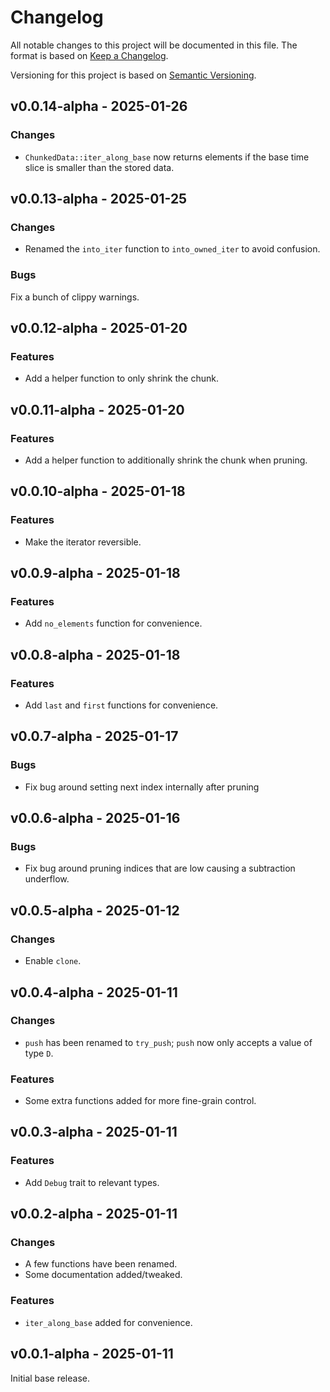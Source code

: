 # Changelog

All notable changes to this project will be documented in this file. The format is based on
[Keep a Changelog](https://keepachangelog.com/en/1.0.0/).

Versioning for this project is based on [Semantic Versioning](https://semver.org/spec/v2.0.0.html).

## v0.0.14-alpha - 2025-01-26

### Changes

- `ChunkedData::iter_along_base` now returns elements if the base time slice is smaller than the stored data.

## v0.0.13-alpha - 2025-01-25

### Changes

- Renamed the `into_iter` function to `into_owned_iter` to avoid confusion.

### Bugs

Fix a bunch of clippy warnings.

## v0.0.12-alpha - 2025-01-20

### Features

- Add a helper function to only shrink the chunk.

## v0.0.11-alpha - 2025-01-20

### Features

- Add a helper function to additionally shrink the chunk when pruning.

## v0.0.10-alpha - 2025-01-18

### Features

- Make the iterator reversible.

## v0.0.9-alpha - 2025-01-18

### Features

- Add `no_elements` function for convenience.

## v0.0.8-alpha - 2025-01-18

### Features

- Add `last` and `first` functions for convenience.

## v0.0.7-alpha - 2025-01-17

### Bugs

- Fix bug around setting next index internally after pruning

## v0.0.6-alpha - 2025-01-16

### Bugs

- Fix bug around pruning indices that are low causing a subtraction underflow.

## v0.0.5-alpha - 2025-01-12

### Changes

- Enable `clone`.

## v0.0.4-alpha - 2025-01-11

### Changes

- `push` has been renamed to `try_push`; `push` now only accepts a value of type `D`.

### Features

- Some extra functions added for more fine-grain control.

## v0.0.3-alpha - 2025-01-11

### Features

- Add `Debug` trait to relevant types.

## v0.0.2-alpha - 2025-01-11

### Changes

- A few functions have been renamed.
- Some documentation added/tweaked.

### Features

- `iter_along_base` added for convenience.

## v0.0.1-alpha - 2025-01-11

Initial base release.
